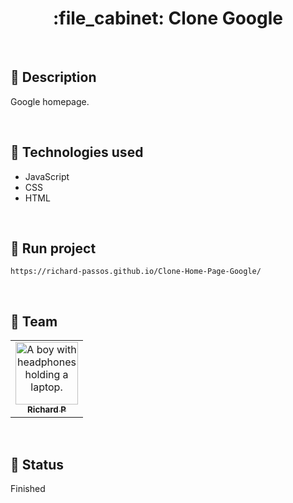 <h1 align="center">:file_cabinet: Clone Google</h1>

<br>

## :memo: Description
Google homepage.

<br>

## :wrench: Technologies used
* JavaScript
* CSS
* HTML

<br>

## :rocket: Run project
```
https://richard-passos.github.io/Clone-Home-Page-Google/
```

<br>

## :handshake: Team
<table>
  <tr>
    <td align="center">
      <a href="https://github.com/Richard-Passos">
        <img src="https://img.freepik.com/vetores-premium/desenho-de-desenho-animado-de-um-programador_29937-8176.jpg" width="100px;" alt="A boy with headphones holding a laptop."/><br>
        <sub>
          <b>Richard P</b>
        </sub>
      </a>
    </td>
  </tr>
</table>

<br>

## :dart: Status
Finished
